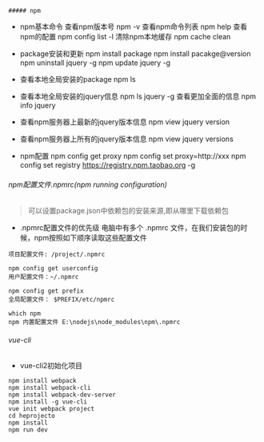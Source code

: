 	##### npm

* npm基本命令
查看npm版本号 npm -v
查看npm命令列表 npm help
查看npm的配置 npm config list -l
清除npm本地缓存 npm cache clean

* package安装和更新
npm install package 
npm install pacakge@version
npm uninstall jquery -g
npm update jquery -g

*  查看本地全局安装的package
npm ls

* 查看本地全局安装的jquery信息
npm ls jquery -g
查看更加全面的信息 npm info jquery

* 查看npm服务器上最新的jquery版本信息
npm view jquery version

* 查看npm服务器上所有的jquery版本信息
npm view jquery versions

* npm配置
npm config get proxy
npm config set proxy=http://xxx
npm config set registry https://registry.npm.taobao.org -g

###### npm配置文件.npmrc(npm running configuration)
> 可以设置package.json中依赖包的安装来源,即从哪里下载依赖包

* .npmrc配置文件的优先级
电脑中有多个 .npmrc 文件，在我们安装包的时候，npm按照如下顺序读取这些配置文件

```
项目配置文件: /project/.npmrc

npm config get userconfig
用户配置文件：~/.npmrc

npm config get prefix
全局配置文件： $PREFIX/etc/npmrc

which npm 
npm 内置配置文件 E:\nodejs\node_modules\npm\.npmrc
```




###### vue-cli

* vue-cli2初始化项目
```
npm install webpack
npm install webpack-cli
npm install webpack-dev-server
npm install -g vue-cli
vue init webpack project
cd heprojecto
npm install
npm run dev
```